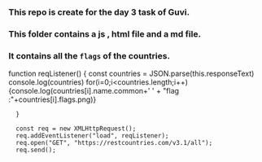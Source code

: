 ### This repo is create for the day 3 task of Guvi.
### This folder contains a js , html file and a md file.
### It contains all the `flags` of the  countries.
function reqListener() {
        const countries = JSON.parse(this.responseText)
        console.log(countries)
        for(i=0;i<countries.length;i++)
          {console.log(countries[i].name.common+' ' + "flag :"+countries[i].flags.png)}
            
      }
      
      const req = new XMLHttpRequest();
      req.addEventListener("load", reqListener);
      req.open("GET", "https://restcountries.com/v3.1/all");
      req.send();
